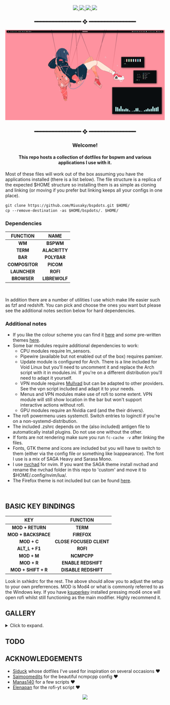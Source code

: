 <div align="center">


<!-- BADGES -->
   <p></p>
   <a href="">
      <img src="https://img.shields.io/github/issues/miusaky/bspdots?color=F5D0D0&labelColor=0A0D0F&style=for-the-badge">
   </a>
   <a href="https://github.com/miusaky/bspdots/stargazers">
      <img src="https://img.shields.io/github/stars/miusaky/bspdots?color=FFB2AD&labelColor=0A0D0F&style=for-the-badge">
   </a>
   <a href="https://github.com/miusaky/bspdots/">
      <img src="https://badges.pufler.dev/visits/miusaky/bspdots?style=for-the-badge&color=FFFFC1&logoColor=white&labelColor=0A0D0F"/>
   </a>
   <a href="https://github.com/miusaky/bspdots/">
      <img src="https://img.shields.io/github/repo-size/miusaky/bspdots?color=B4F8C8&labelColor=0A0D0F&style=for-the-badge">
  </a>
  <H3>  ━━━━━━━━━━━━━━━  ❖  ━━━━━━━━━━━━━━━ </H3>
</div>
<p/>


<img src="assets/wall.png"></br> 

<div align="center">  <H3>  ━━━━━━━━━━━━━━━  ❖  ━━━━━━━━━━━━━━━ </H3> <H3>Welcome!</H3> <H4>This repo hosts a collection of dotfiles for bspwm and various applications I use with it.</H4> </div>

Most of these files will work out of the box assuming you have the applications installed (there is a list below). The file structure is a replica of the expected $HOME structure so installing them is as simple as cloning and linking (or moving if you prefer but linking keeps all your configs in one place). </br>

```
git clone https://github.com/Miusaky/bspdots.git $HOME/
cp --remove-destination -as $HOME/bspdots/. $HOME/
```

<h3> Dependencies </h3>

| FUNCTION  | NAME | 
| :----------: |:----------: |
| **WM** | **BSPWM** |
| **TERM** | **ALACRITTY** |
| **BAR** | **POLYBAR** |
| **COMPOSITOR** | **PICOM** |
| **LAUNCHER** | **ROFI** |
| **BROWSER** | **LIBREWOLF** |
</br>

In addition there are a number of utilities I use which make life easier such as fzf and redshift. You can pick and choose the ones you want but please see the additional notes section below for hard dependencies. 

<h3> Additional notes </h3>


* If you like the colour scheme you can find it [here](https://github.com/SAGAtheme/SAGA) and *some* pre-written themes [here](https://github.com/SAGAtheme/).
* Some bar modules require additional dependencies to work:
    * CPU modules require lm_sensors.
    * Pipewire (available but not enabled out of the box) requires pamixer.
    * Update module is configured for Arch. There is a line included for Void Linux but you'll need to uncomment it and replace the Arch script with it in modules.ini. If you're on a different distribution you'll need to adapt it yourself. 
    * VPN module requires [Mullvad](https://mullvad.net) but can be adapted to other providers. See the vpn script included and adapt it to your needs. 
    * Menus and VPN modules make use of rofi to some extent. VPN module will still show location in the bar but won't support interactive actions without rofi. 
    * GPU modules require an Nvidia card (and the their drivers).
* The rofi powermenu uses systemctl. Switch entries to loginctl if you're on a non-systemd-distribution.
* The included .zshrc depends on the (also included) antigen file to automatically install plugins. Do not use one without the other. 
* If fonts are not rendering make sure you run `fc-cache -v` after linking the files. </br>
* Fonts, GTK theme and icons are included but you will have to switch to them (either via the config file or something like lxappearance). The font I use is a mix of SAGA Heavy and Sarasa Mono.
* I use [nvchad](https://github.com/nvchad/nvchad) for nvim. If you want the SAGA theme install nvchad and rename the nvchad folder in this repo to 'custom' and move it to $HOME/.config/nvim/lua/.  
* The Firefox theme is not included but can be found [here](https://github.com/SAGAtheme/Firefox).
</br>

## BASIC KEY BINDINGS
| KEY  | FUNCTION | 
| :----------: |:----------: |
| **MOD + RETURN** | **TERM** |
| **MOD + BACKSPACE** | **FIREFOX** |
| **MOD + C** | **CLOSE FOCUSED CLIENT** |
| **ALT_L + F1** | **ROFI** |
| **MOD + M** | **NCMPCPP** |
| **MOD + R** | **ENABLE REDSHIFT** |
| **MOD + SHIFT + R** | **DISABLE REDSHIFT** |

Look in sxhkdrc for the rest. The above should allow you to adjust the setup to your own preferrences. MOD is Mod4 or what is commonly referred to as the Windows key. If you have [ksuperkey](https://github.com/hanschen/ksuperkey) installed pressing mod4 once will open rofi whilst still functioning as the main modifier. Highly recommend it. 

## GALLERY
<details>
  <summary>Click to expand.</summary>
   
 ##### WALL
 <img src="assets/wall.png"></br> 
 
 ##### DUNST
 <img src="assets/dunst.png"></br> 
 
 ##### ROFI
 <img src="assets/rofi.png"></br> 
 <img src="assets/pmenu.png"></br> 
 
 ##### OBSIDIAN
 <img src="assets/obsidian.png"></br>
 
 ##### ZATHURA + FIREFOX + NVIM
 <img src="assets/fox_zathura_nvim.png"></br>  
 
 ##### GTK
 <img src="assets/GTK.png"></br> 
</details>

## TODO

## ACKNOWLEDGEMENTS
- [Siduck](https://github.com/siduck) whose dotfiles I've used for inspiration on several occasions :heart:
- [Saimoomedits](https://github.com/saimoomedits) for the beautiful ncmpcpp config :heart:
- [Manas140](https://github.com/Manas140) for a few scripts :heart:
- [Elenapan](https://github.com/elenapan) for the rofi-yt script :heart:

<p align="center"><img src="https://raw.githubusercontent.com/catppuccin/catppuccin/dev/assets/footers/gray0_ctp_on_line.svg?sanitize=true" /></p>
